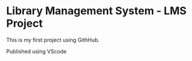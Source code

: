 # Library Management System - LMS Project

This is my first project using GithHub.

Published using VScode
